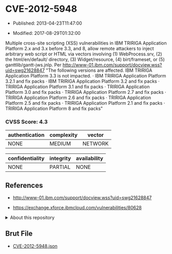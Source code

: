 # CVE-2012-5948

- Published: 2013-04-23T11:47:00

- Modified: 2017-08-29T01:32:00

Multiple cross-site scripting (XSS) vulnerabilities in IBM TRIRIGA Application Platform 2.x and 3.x before 3.3, and 8, allow remote attackers to inject arbitrary web script or HTML via vectors involving (1) WebProcess.srv, (2) the html/en/default/ directory, (3) Widget/resource, (4) birt/frameset, or (5) ganttlib/gantt-jws.jnlp. Per http://www-01.ibm.com/support/docview.wss?uid=swg21628847 "The following versions are affected. IBM TRIRIGA Application Platform 3.3 is not impacted.
· IBM TRIRIGA Application Platform 3.2.1 and fix packs
· IBM TRIRIGA Application Platform 3.2 and fix packs
· TRIRIGA Application Platform 3.1 and fix packs
· TRIRIGA Application Platform 3.0 and fix packs
· TRIRIGA Application Platform 2.7 and fix packs
· TRIRIGA Application Platform 2.6 and fix packs
· TRIRIGA Application Platform 2.5 and fix packs
· TRIRIGA Application Platform 2.1 and fix packs
· TRIRIGA Application Platform 8 and fix packs"

### CVSS Score: **4.3**

| authentication | complexity | vector |
| --- | --- | --- |
| NONE | MEDIUM | NETWORK |

| confidentiality | integrity | availability |
| --- | --- | --- |
| NONE | PARTIAL | NONE |

## References

* http://www-01.ibm.com/support/docview.wss?uid=swg21628847

* https://exchange.xforce.ibmcloud.com/vulnerabilities/80628

<details>
<summary>About this repository</summary> 

  This repository is part of the project [Live Hack CVE](https://github.com/Live-Hack-CVE). Main website can be found [www.live-hack.org](https://www.live-hack.org) 
  
  Made by [Sn0wAlice](https://github.com/Sn0wAlice) for the people that care about security and need to have a feed of the latest CVEs. Hope you enjoy it, don't forget to star the repo and follow me on [Twitter](https://twitter.com/Sn0wAlice) and [Github](https://github.com/Sn0wAlice). And that is my [personnal website](https://www.alice-snow.me/)

  - [Home Page](https://github.com/Live-Hack-CVE)
  - [Framework](https://github.com/Live-Hack-CVE/cve-framework)
  - [CVE database](https://github.com/Live-Hack-CVE/full_database)
  - [Changelog](https://github.com/Live-Hack-CVE/Changelog)
</details>

## Brut File

* [CVE-2012-5948.json](https://raw.githubusercontent.com/Live-Hack-CVE/full_database/main/cves/2012/CVE-2012-5948.json)

